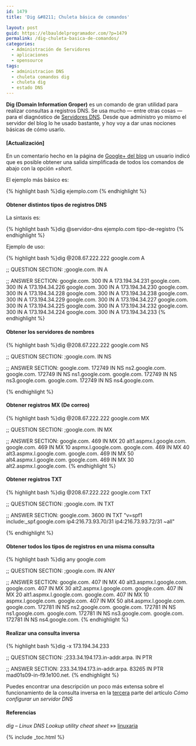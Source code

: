 ```yaml
---
id: 1479
title: 'Dig &#8211; Chuleta básica de comandos'

layout: post
guid: https://elbauldelprogramador.com/?p=1479
permalink: /dig-chuleta-basica-de-comandos/
categories:
  - Administración de Servidores
  - aplicaciones
  - opensource
tags:
  - administracion DNS
  - chuleta comandos dig
  - chuleta dig
  - estado DNS
---
```

**Dig (Domain Information Groper)** es un comando de gran utilidad para realizar consultas a registros DNS. Se usa mucho &#8212; entre otras cosas &#8212; para el diagnóstico de [Servidores DNS][1]. Desde que administro yo mismo el servidor del blog lo he usado bastante, y hoy voy a dar unas nociones básicas de cómo usarlo.  
  
<!--ad-->

#### [Actualización]

En un comentario hecho en la página de <a href="https://plus.google.com/b/108003822606696308728/108003822606696308728/posts/idbcxhy5vzG" target="_blank">Google+ del blog</a> un usuario indicó que es posible obtener una salida simplificada de todos los comandos de abajo con la opción *+short*.

El ejemplo más básico es:

{% highlight bash %}dig ejemplo.com
{% endhighlight %}

#### Obtener distintos tipos de registros DNS

La sintaxis es:

{% highlight bash %}dig @servidor-dns ejemplo.com tipo-de-registro
{% endhighlight %}

Ejemplo de uso:

{% highlight bash %}dig @208.67.222.222 google.com A

;; QUESTION SECTION:
;google.com.          IN  A

;; ANSWER SECTION:
google.com.      300 IN  A   173.194.34.231
google.com.       300 IN  A   173.194.34.226
google.com.       300 IN  A   173.194.34.230
google.com.       300 IN  A   173.194.34.228
google.com.       300 IN  A   173.194.34.238
google.com.       300 IN  A   173.194.34.229
google.com.       300 IN  A   173.194.34.227
google.com.       300 IN  A   173.194.34.225
google.com.       300 IN  A   173.194.34.232
google.com.       300 IN  A   173.194.34.224
google.com.       300 IN  A   173.194.34.233
{% endhighlight %}

#### Obtener los servidores de nombres

{% highlight bash %}dig @208.67.222.222 google.com NS

;; QUESTION SECTION:
;google.com.            IN  NS

;; ANSWER SECTION:
google.com.     172749  IN  NS  ns2.google.com.
google.com.      172749  IN  NS  ns1.google.com.
google.com.      172749  IN  NS  ns3.google.com.
google.com.      172749  IN  NS  ns4.google.com.

{% endhighlight %}

#### Obtener registros MX (De correo)

{% highlight bash %}dig @208.67.222.222 google.com MX

;; QUESTION SECTION:
;google.com.            IN  MX

;; ANSWER SECTION:
google.com.     469 IN  MX  20 alt1.aspmx.l.google.com.
google.com.      469 IN  MX  10 aspmx.l.google.com.
google.com.       469 IN  MX  40 alt3.aspmx.l.google.com.
google.com.      469 IN  MX  50 alt4.aspmx.l.google.com.
google.com.      469 IN  MX  30 alt2.aspmx.l.google.com.
{% endhighlight %}

#### Obtener registros TXT

{% highlight bash %}dig @208.67.222.222 google.com TXT

;; QUESTION SECTION:
;google.com.          IN  TXT

;; ANSWER SECTION:
google.com.        3600    IN  TXT "v=spf1 include:_spf.google.com ip4:216.73.93.70/31 ip4:216.73.93.72/31 ~all"

{% endhighlight %}

#### Obtener todos los tipos de registros en una misma consulta

{% highlight bash %}dig any google.com

;; QUESTION SECTION:
;google.com.           IN  ANY

;; ANSWER SECTION:
google.com.        407 IN  MX  40 alt3.aspmx.l.google.com.
google.com.      407 IN  MX  30 alt2.aspmx.l.google.com.
google.com.      407 IN  MX  20 alt1.aspmx.l.google.com.
google.com.      407 IN  MX  10 aspmx.l.google.com.
google.com.       407 IN  MX  50 alt4.aspmx.l.google.com.
google.com.      172781  IN  NS  ns2.google.com.
google.com.      172781  IN  NS  ns1.google.com.
google.com.      172781  IN  NS  ns3.google.com.
google.com.      172781  IN  NS  ns4.google.com.
{% endhighlight %}

#### Realizar una consulta inversa

{% highlight bash %}dig -x 173.194.34.233

;; QUESTION SECTION:
;233.34.194.173.in-addr.arpa.  IN  PTR

;; ANSWER SECTION:
233.34.194.173.in-addr.arpa. 83265 IN  PTR mad01s09-in-f9.1e100.net.
{% endhighlight %}

Puedes encontrar una descripción un poco más extensa sobre el funcionamiento de la consulta inversa en la [tercera][2] parte del artículo *Cómo configurar un servidor DNS*

#### Referencias

*dig – Linux DNS Lookup utility cheat sheet* »» <a href="http://linuxaria.com/pills/dig-linux-dns-lookup-utility-cheat-sheet" target="_blank">linuxaria</a> 



 [1]: https://elbauldelprogramador.com/como-configurar-un-servidor-dns/ "Cómo configurar un servidor DNS – Parte 1 (Introducción)"
 [2]: /como-configurar-un-servidor-dns3/

{% include _toc.html %}
